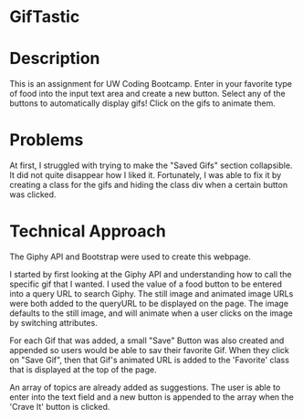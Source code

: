 # GifTastic

# Description
This is an assignment for UW Coding Bootcamp. Enter in your favorite type of food into the input text area and create a new button. Select any of the buttons to automatically display gifs! Click on the gifs to animate them.

# Problems
At first, I struggled with trying to make the "Saved Gifs" section collapsible. It did not quite disappear how I liked it. Fortunately, I was able to fix it by creating a class for the gifs and hiding the class div when a certain button was clicked.

# Technical Approach
The Giphy API and Bootstrap were used to create this webpage.

I started by first looking at the Giphy API and understanding how to call the specific gif that I wanted. I used the value of a food button to be entered into a query URL to search Giphy. The still image and animated image URLs were both added to the queryURL to be displayed on the page. The image defaults to the still image, and will animate when a user clicks on the image by switching attributes.

For each Gif that was added, a small "Save" Button was also created and appended so users would be able to sav their favorite Gif. When they click on "Save Gif", then that Gif's animated URL is added to the 'Favorite' class that is displayed at the top of the page.

An array of topics are already added as suggestions. The user is able to enter into the text field and a new button is appended to the array when the 'Crave It' button is clicked.
